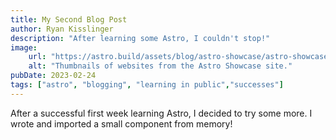 ```yaml
---
title: My Second Blog Post
author: Ryan Kisslinger
description: "After learning some Astro, I couldn't stop!"
image: 
    url: "https://astro.build/assets/blog/astro-showcase/astro-showcase-screenshot.jpg"
    alt: "Thumbnails of websites from the Astro Showcase site."
pubDate: 2023-02-24
tags: ["astro", "blogging", "learning in public","successes"]
---
```

After a successful first week learning Astro, I decided to try some more. I wrote and imported a small component from memory!